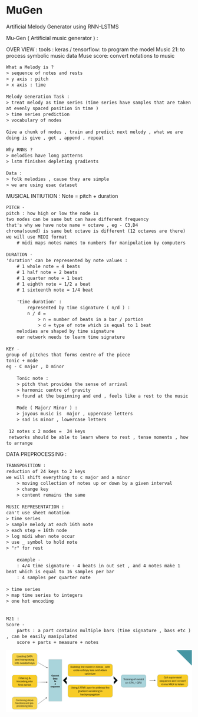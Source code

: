 # MuGen
Artificial Melody Generator using RNN-LSTMS


Mu-Gen ( Artificial music generator ) :

OVER VIEW :
    tools :
    keras / tensorflow: to program the model 
    Music 21: to process symbolic music data
    Muse score: convert notations to music

    What a Melody is ?
    > sequence of notes and rests
    > y axis : pitch
    > x axis : time

    Melody Generation Task :
    > treat melody as time series (time series have samples that are taken at evenly spaced position in time )
    > time series prediction
    > vocabulary of nodes

    Give a chunk of nodes , train and predict next melody , what we are doing is give , get , append , repeat

    Why RNNs ?
    > melodies have long patterns
    > lstm finishes depleting gradients

    Data :
    > folk melodies , cause they are simple
    > we are using esac dataset

MUSICAL INTIUTION :
    Note = pitch + duration

    PITCH -
    pitch : how high or low the node is
    two nodes can be same but can have different frequency
    that's why we have note name + octave , eg - C3,D4
    chroma(sound) is same but octave is different (12 octaves are there)
    we will use MIDI format
        # midi maps notes names to numbers for manipulation by computers

    DURATION -
    'duration' can be represented by note values :
        # 1 whole note = 4 beats
        # 1 half note = 2 beats
        # 1 quarter note = 1 beat
        # 1 eighth note = 1/2 a beat
        # 1 sixteenth note = 1/4 beat

        'time duration' :
            represented by time signature ( n/d ) :
            n / d =
                > n = number of beats in a bar / portion
                > d = type of note which is equal to 1 beat
        melodies are shaped by time signature
        our network needs to learn time signature

    KEY -
    group of pitches that forms centre of the piece
    tonic + mode
    eg - C major , D minor

        Tonic note :
        > pitch that provides the sense of arrival
        > harmonic centre of gravity
        > found at the beginning and end , feels like a rest to the music

        Mode ( Major/ Minor ) :
        > joyous music is  major , uppercase letters
        > sad is minor , lowercase letters

     12 notes x 2 modes =  24 keys
     networks should be able to learn where to rest , tense moments , how to arrange

DATA PREPROCESSING :

    TRANSPOSITION :
    reduction of 24 keys to 2 keys
    we will shift everything to c major and a minor
        > moving collection of notes up or down by a given interval
        > change key
        > content remains the same

    MUSIC REPRESENTATION :
    can't use sheet notation
    > time series
    > sample melody at each 16th note
    > each step = 16th node
    > log midi when note occur
    > use _ symbol to hold note
    > "r" for rest

        example -
        : 4/4 time signature - 4 beats in out set , and 4 notes make 1 beat which is equal to 16 samples per bar
        : 4 samples per quarter note

    > time series
    > map time series to integers
    > one hot encoding


    M21 :
    Score -
        parts : a part contains multiple bars (time signature , bass etc ) , can be easily manipulated
        score + parts + measure + notes
       
![Outline](https://github.com/SanskarX10/MuGen/blob/main/image.png?raw=true)
